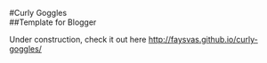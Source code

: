 #Curly Goggles  
##Template for Blogger  

Under construction, check it out here http://faysvas.github.io/curly-goggles/